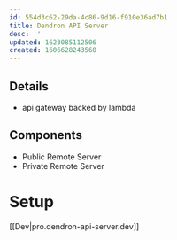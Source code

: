 ```yaml
---
id: 554d3c62-29da-4c86-9d16-f910e36ad7b1
title: Dendron API Server
desc: ''
updated: 1623085112506
created: 1606628243560
---
```



## Details
- api gateway backed by lambda

## Components
- Public Remote Server
- Private Remote Server

# Setup

[[Dev|pro.dendron-api-server.dev]]